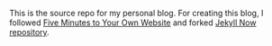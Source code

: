 This is the source repo for my personal blog. For creating this blog, I followed [Five Minutes to Your Own Website](https://towardsdatascience.com/five-minutes-to-your-own-website-fd0b43cbd886) and forked [Jekyll Now repository](https://github.com/barryclark/jekyll-now).